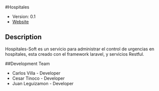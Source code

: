 #Hospitales

* Version: 0.1
* [Website](http://hospital.aws.af.cm/laravel/public)

## Description

Hospitales-Soft es un servicio para administrar el control de urgencias en hospitales, esta creado con el framework laravel, y servicios Restful.


##Development Team

* Carlos Villa -  Developer 
* Cesar Tinoco - Developer 
* Juan Leguizamon - Developer 
